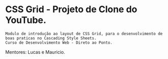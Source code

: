 # CSS Grid - Projeto de Clone do YouTube.

    Modulo de introdução ao layout de CSS Grid, para o desenvolvimento de boas praticas no Cascading Style Sheets.
    Curso de Desenvolvimento Web - Direto ao Ponto.

Mentores: Lucas e Mauricio.
